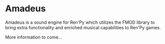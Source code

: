 # Amadeus

Amadeus is a sound engine for Ren'Py which utilizes the FMOD library to bring
extra functionality and enriched musical capabilities to Ren'Py games.

More information to come...